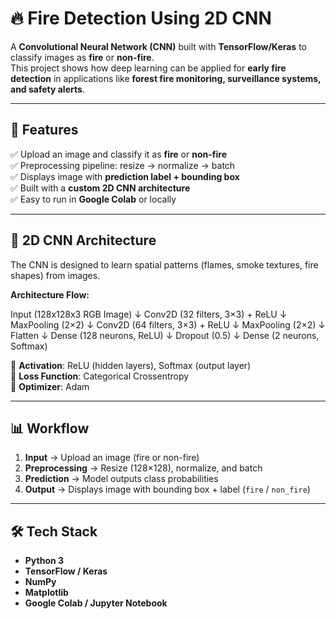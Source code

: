 # 🔥 Fire Detection Using 2D CNN  

A **Convolutional Neural Network (CNN)** built with **TensorFlow/Keras** to classify images as **fire** or **non-fire**.  
This project shows how deep learning can be applied for **early fire detection** in applications like **forest fire monitoring, surveillance systems, and safety alerts**.  

---

## 📌 Features  
✅ Upload an image and classify it as **fire** or **non-fire**  
✅ Preprocessing pipeline: resize → normalize → batch  
✅ Displays image with **prediction label + bounding box**  
✅ Built with a **custom 2D CNN architecture**  
✅ Easy to run in **Google Colab** or locally  

---

## 🧠 2D CNN Architecture  

The CNN is designed to learn spatial patterns (flames, smoke textures, fire shapes) from images.  

**Architecture Flow:**  

Input (128x128x3 RGB Image)
↓
Conv2D (32 filters, 3×3) + ReLU
↓
MaxPooling (2×2)
↓
Conv2D (64 filters, 3×3) + ReLU
↓
MaxPooling (2×2)
↓
Flatten
↓
Dense (128 neurons, ReLU)
↓
Dropout (0.5)
↓
Dense (2 neurons, Softmax)


🔹 **Activation**: ReLU (hidden layers), Softmax (output layer)  
🔹 **Loss Function**: Categorical Crossentropy  
🔹 **Optimizer**: Adam  

---

## 📊 Workflow  

1. **Input** → Upload an image (fire or non-fire)  
2. **Preprocessing** → Resize (128×128), normalize, and batch  
3. **Prediction** → Model outputs class probabilities  
4. **Output** → Displays image with bounding box + label (`fire` / `non_fire`)  

---


## 🛠️ Tech Stack  

- **Python 3**  
- **TensorFlow / Keras**  
- **NumPy**  
- **Matplotlib**  
- **Google Colab / Jupyter Notebook**  

